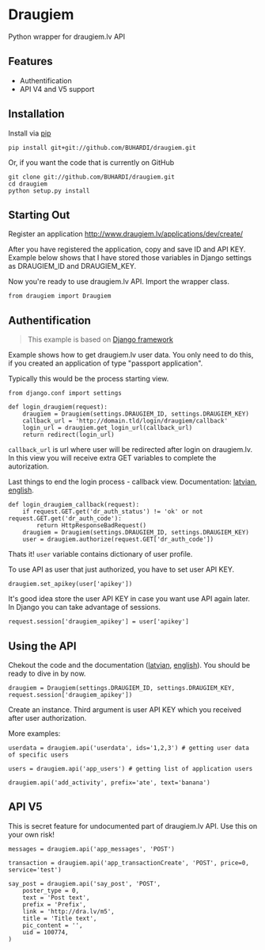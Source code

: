 Draugiem
========

Python wrapper for draugiem.lv API

Features
--------

* Authentification
* API V4 and V5 support

Installation
------------

Install via [pip](http://www.pip-installer.org/)

	pip install git+git://github.com/BUHARDI/draugiem.git

Or, if you want the code that is currently on GitHub

	git clone git://github.com/BUHARDI/draugiem.git
	cd draugiem
	python setup.py install

Starting Out
------------

Register an application http://www.draugiem.lv/applications/dev/create/

After you have registered the application, copy and save ID and API KEY. Example below shows that I have stored those variables in Django settings as DRAUGIEM_ID and DRAUGIEM_KEY.

Now you're ready to use draugiem.lv API. Import the wrapper class.

	from draugiem import Draugiem

Authentification
----------------

> This example is based on [Django framework](https://www.djangoproject.com/)

Example shows how to get draugiem.lv user data. You only need to do this, if you created an application of type "passport application".

Typically this would be the process starting view.

	from django.conf import settings

	def login_draugiem(request):
		draugiem = Draugiem(settings.DRAUGIEM_ID, settings.DRAUGIEM_KEY)
		callback_url = 'http://domain.tld/login/draugiem/callback'
		login_url = draugiem.get_login_url(callback_url)
		return redirect(login_url)

`callback_url` is url where user will be redirected after login on draugiem.lv. In this view you will receive extra GET variables to complete the autorization.

Last things to end the login process - callback view. Documentation: [latvian](http://www.draugiem.lv/applications/dev/docs/passport/#lietotaja-autorizacija-un-profila-informacijas-iegusana-pieprasijums-authorize), [english](http://www.draugiem.lv/applications/dev/docs/passport_en/#user-authentication-process-request-authorize).

	def login_draugiem_callback(request):
		if request.GET.get('dr_auth_status') != 'ok' or not request.GET.get('dr_auth_code'):
		    return HttpResponseBadRequest()
		draugiem = Draugiem(settings.DRAUGIEM_ID, settings.DRAUGIEM_KEY)
		user = draugiem.authorize(request.GET['dr_auth_code'])

Thats it! `user` variable contains dictionary of user profile.

To use API as user that just authorized, you have to set user API KEY.

	draugiem.set_apikey(user['apikey'])

It's good idea store the user API KEY in case you want use API again later. In Django you can take advantage of sessions.

	request.session['draugiem_apikey'] = user['apikey']

Using the API
-------------

Chekout the code and the documentation ([latvian](http://www.draugiem.lv/applications/dev/docs/passport/#pieejamie-api-pieprasijumi), [english](http://www.draugiem.lv/applications/dev/docs/passport_en/#available-api-requests)). You should be ready to dive in by now.

	draugiem = Draugiem(settings.DRAUGIEM_ID, settings.DRAUGIEM_KEY, request.session['draugiem_apikey'])

Create an instance. Third argument is user API KEY which you received after user authorization.

More examples:

	userdata = draugiem.api('userdata', ids='1,2,3') # getting user data of specific users

	users = draugiem.api('app_users') # getting list of application users

	draugiem.api('add_activity', prefix='ate', text='banana')

API V5
------

This is secret feature for undocumented part of draugiem.lv API. Use this on your own risk!

	messages = draugiem.api('app_messages', 'POST')

	transaction = draugiem.api('app_transactionCreate', 'POST', price=0, service='test')

	say_post = draugiem.api('say_post', 'POST',
	    poster_type = 0,
	    text = 'Post text',
	    prefix = 'Prefix',
	    link = 'http://dra.lv/m5',
	    title = 'Title text',
	    pic_content = '',
	    uid = 100774,
	)